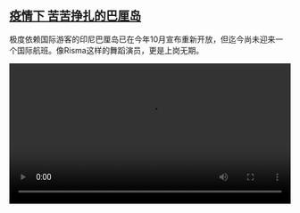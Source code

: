 <!--1638701225000-->
[疫情下 苦苦挣扎的巴厘岛](https://www.dw.com/zh/%E7%96%AB%E6%83%85%E4%B8%8B%20%E8%8B%A6%E8%8B%A6%E6%8C%A3%E6%89%8E%E7%9A%84%E5%B7%B4%E5%8E%98%E5%B2%9B/a-60012915)
------

<p>极度依赖国际游客的印尼巴厘岛已在今年10月宣布重新开放，但迄今尚未迎来一个国际航班。像Risma这样的舞蹈演员，更是上岗无期。</small></p><video src="https://tvdownloaddw-a.akamaihd.net/dwtv_video/flv/vdt_zh/2021/bchi211203_001_tourismus_01r_sd_avc.mp4" controls style="width:100%"></video>
